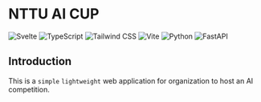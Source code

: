 <!--
 * @Author: hibana2077 hibana2077@gmaill.com
 * @Date: 2024-02-21 15:34:06
 * @LastEditors: hibana2077 hibana2077@gmail.com
 * @LastEditTime: 2024-03-14 23:09:35
 * @FilePath: /NTTU_AI_CUP/README.md
 * @Description: 这是默认设置,请设置`customMade`, 打开koroFileHeader查看配置 进行设置: https://github.com/OBKoro1/koro1FileHeader/wiki/%E9%85%8D%E7%BD%AE
-->
# NTTU AI CUP

![Svelte](https://img.shields.io/badge/Svelte-FF3E00?style=for-the-badge&logo=Svelte&logoColor=white)
![TypeScript](https://img.shields.io/badge/TypeScript-007ACC?style=for-the-badge&logo=TypeScript&logoColor=white)
![Tailwind CSS](https://img.shields.io/badge/Tailwind_CSS-38B2AC?style=for-the-badge&logo=Tailwind-CSS&logoColor=white)
![Vite](https://img.shields.io/badge/Vite-646CFF?style=for-the-badge&logo=Vite&logoColor=white)
![Python](https://img.shields.io/badge/Python-3776AB?style=for-the-badge&logo=Python&logoColor=white)
![FastAPI](https://img.shields.io/badge/FastAPI-009688?style=for-the-badge&logo=FastAPI&logoColor=white)

## Introduction

This is a `simple` `lightweight` web application for organization to host an AI competition.